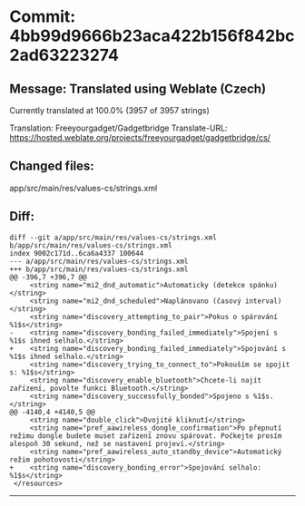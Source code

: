 # Commit: 4bb99d9666b23aca422b156f842bc2ad63223274
## Message: Translated using Weblate (Czech)

Currently translated at 100.0% (3957 of 3957 strings)

Translation: Freeyourgadget/Gadgetbridge
Translate-URL: https://hosted.weblate.org/projects/freeyourgadget/gadgetbridge/cs/
## Changed files:
app/src/main/res/values-cs/strings.xml

## Diff:
```
diff --git a/app/src/main/res/values-cs/strings.xml b/app/src/main/res/values-cs/strings.xml
index 9002c171d..6ca6a4337 100644
--- a/app/src/main/res/values-cs/strings.xml
+++ b/app/src/main/res/values-cs/strings.xml
@@ -396,7 +396,7 @@
     <string name="mi2_dnd_automatic">Automaticky (detekce spánku)</string>
     <string name="mi2_dnd_scheduled">Naplánovano (časový interval)</string>
     <string name="discovery_attempting_to_pair">Pokus o spárování %1$s</string>
-    <string name="discovery_bonding_failed_immediately">Spojení s %1$s ihned selhalo.</string>
+    <string name="discovery_bonding_failed_immediately">Spojování s %1$s ihned selhalo.</string>
     <string name="discovery_trying_to_connect_to">Pokouším se spojit s: %1$s</string>
     <string name="discovery_enable_bluetooth">Chcete-li najít zařízení, povolte funkci Bluetooth.</string>
     <string name="discovery_successfully_bonded">Spojeno s %1$s.</string>
@@ -4140,4 +4140,5 @@
     <string name="double_click">Dvojité kliknutí</string>
     <string name="pref_aawireless_dongle_confirmation">Po přepnutí režimu dongle budete muset zařízení znovu spárovat. Počkejte prosím alespoň 30 sekund, než se nastavení projeví.</string>
     <string name="pref_aawireless_auto_standby_device">Automatický režim pohotovosti</string>
+    <string name="discovery_bonding_error">Spojování selhalo: %1$s</string>
 </resources>
```
-----------------------------------
